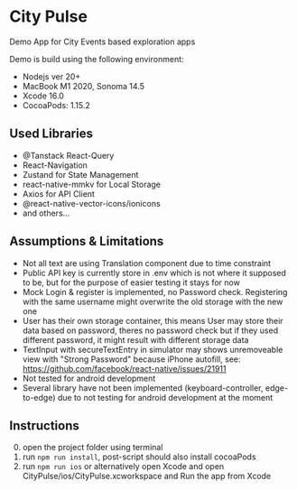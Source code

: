 # City Pulse

Demo App for City Events based exploration apps

Demo is build using the following environment:

- Nodejs ver 20+
- MacBook M1 2020, Sonoma 14.5
- Xcode 16.0
- CocoaPods: 1.15.2

## Used Libraries

- @Tanstack React-Query
- React-Navigation
- Zustand for State Management
- react-native-mmkv for Local Storage
- Axios for API Client
- @react-native-vector-icons/ionicons
- and others...

## Assumptions & Limitations

- Not all text are using Translation component due to time constraint
- Public API key is currently store in .env which is not where it supposed to be, but for the purpose of easier testing it stays for now
- Mock Login & register is implemented, no Password check. Registering with the same username might overwrite the old storage with the new one
- User has their own storage container, this means User may store their data based on password, theres no password check but if they used different password, it might result with different storage data
- TextInput with secureTextEntry in simulator may shows unremoveable view with "Strong Password" because iPhone autofill, see: https://github.com/facebook/react-native/issues/21911
- Not tested for android development
- Several library have not been implemented (keyboard-controller, edge-to-edge) due to not testing for android development at the moment

## Instructions

0. open the project folder using terminal
1. run `npm run install`, post-script should also install cocoaPods
2. run `npm run ios` or alternatively open Xcode and open CityPulse/ios/CityPulse.xcworkspace and Run the app from Xcode
